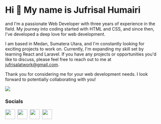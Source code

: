 Hi 👋 My name is Jufrisal Humairi
================================= 
and I'm a passionate Web Developer with three years of experience in the field. My journey into coding started with HTML and CSS, and since then, I've developed a deep love for web development.

I am based in Medan, Sumatera Utara, and I'm constantly looking for exciting projects to work on. Currently, I'm expanding my skill set by learning React and Laravel. If you have any projects or opportunities you'd like to discuss, please feel free to reach out to me at [jufrisalatwork@gmail.com](mailto:jufrisalatwork@gmail.com).

Thank you for considering me for your web development needs. I look forward to potentially collaborating with you!

<a href="https://www.github.com/Faisal-Daulay" target="_blank" rel="noreferrer">
  <img src="https://img.shields.io/github/followers/Faisal-Daulay?logo=github&style=for-the-badge&color=0891b2&labelColor=1c1917" />
</a>



### Socials
<p align="left">
  <a href="https://www.facebook.com/faisal.ajo.97" target="_blank" rel="noreferrer"><img src="https://raw.githubusercontent.com/danielcranney/readme-generator/main/public/icons/socials/facebook.svg" width="32" height="32" /></a>&nbsp;
  <a href="https://www.github.com/Faisal-Daulay" target="_blank" rel="noreferrer"><img src="https://raw.githubusercontent.com/danielcranney/readme-generator/main/public/icons/socials/github.svg" width="32" height="32" /></a>&nbsp;
  <a href="http://www.instagram.com/faisal_daulay18" target="_blank" rel="noreferrer"><img src="https://raw.githubusercontent.com/danielcranney/readme-generator/main/public/icons/socials/instagram.svg" width="32" height="32" /></a>&nbsp;
  <a href="https://www.linkedin.com/in/jufrisal-humairi/" target="_blank" rel="noreferrer"><img src="https://raw.githubusercontent.com/danielcranney/readme-generator/main/public/icons/socials/linkedin.svg" width="32" height="32" /></a>
</p>

